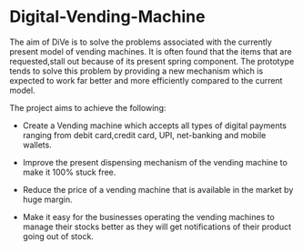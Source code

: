 # Digital-Vending-Machine

The aim of DiVe is to solve the problems associated with the currently present model of vending machines. It is often found that the items that are requested,stall out because of its present spring component.
The prototype tends to solve this problem by providing a new mechanism which is expected to work far better and more efficiently compared to the current model.

The project aims to achieve the following:

- Create a Vending machine which accepts all types of digital payments ranging from debit card,credit card, UPI, net-banking and mobile wallets.

- Improve the present dispensing mechanism of the vending machine to make it 100% stuck free.

- Reduce the price of a vending machine that is available in the market by huge margin.

- Make it easy for the businesses operating the vending machines to manage their stocks better as they will get notifications of their product going out of stock.
